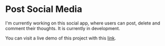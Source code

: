 # Post Social Media

I'm currently working on this social app, where users can post, delete and comment their thoughts. It is currently in development.

You can visit a live demo of this project with this [link](https://material-4734f.web.app/).
